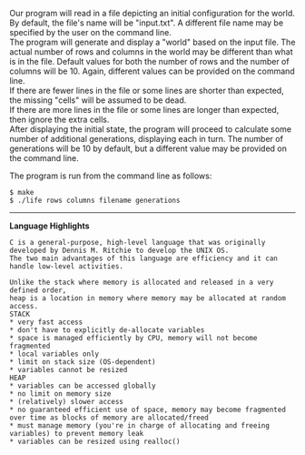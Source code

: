 Our program will read in a file depicting an initial configuration for the world. By default, the file's name will be "input.txt". A different file name may be specified by the user on the command line. <br/>
The program will generate and display a "world" based on the input file. The actual number of rows and columns in the world may be different than what is in the file. Default values for both the number of rows and the number of columns will be 10. Again, different values can be provided on the command line.<br/>
If there are fewer lines in the file or some lines are shorter than expected, the missing "cells" will be assumed to be dead.<br/>
If there are more lines in the file or some lines are longer than expected, then ignore the extra cells.<br/>
After displaying the initial state, the program will proceed to calculate some number of additional generations, displaying each in turn. The number of generations will be 10 by default, but a different value may be provided on the command line.

The program is run from the command line as follows:
```
$ make
$ ./life rows columns filename generations
```

------------------------------------------------------------------------------------------------

**Language Highlights**
```
C is a general-purpose, high-level language that was originally developed by Dennis M. Ritchie to develop the UNIX OS.
The two main advantages of this language are efficiency and it can handle low-level activities.

Unlike the stack where memory is allocated and released in a very defined order, 
heap is a location in memory where memory may be allocated at random access.
STACK
* very fast access
* don't have to explicitly de-allocate variables
* space is managed efficiently by CPU, memory will not become fragmented
* local variables only
* limit on stack size (OS-dependent)
* variables cannot be resized
HEAP
* variables can be accessed globally
* no limit on memory size
* (relatively) slower access
* no guaranteed efficient use of space, memory may become fragmented over time as blocks of memory are allocated/freed
* must manage memory (you're in charge of allocating and freeing variables) to prevent memory leak
* variables can be resized using realloc()
```